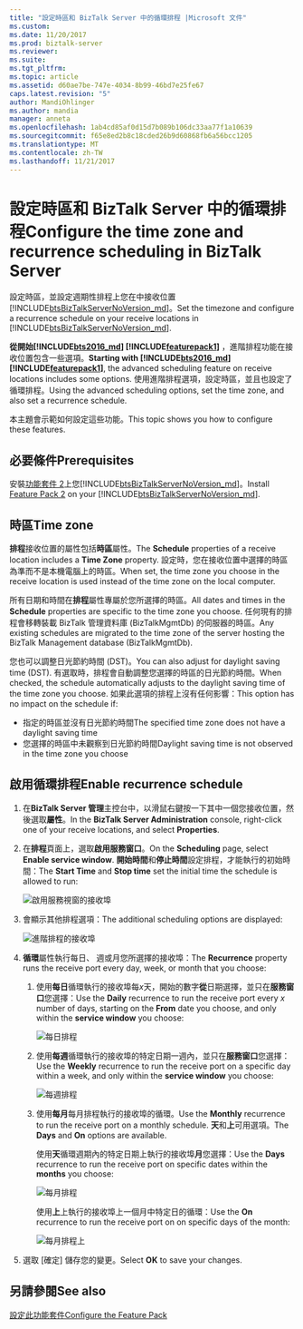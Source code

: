 ```yaml
---
title: "設定時區和 BizTalk Server 中的循環排程 |Microsoft 文件"
ms.custom: 
ms.date: 11/20/2017
ms.prod: biztalk-server
ms.reviewer: 
ms.suite: 
ms.tgt_pltfrm: 
ms.topic: article
ms.assetid: d60ae7be-747e-4034-8b99-46bd7e25fe67
caps.latest.revision: "5"
author: MandiOhlinger
ms.author: mandia
manager: anneta
ms.openlocfilehash: 1ab4cd85af0d15d7b089b106dc33aa77f1a10639
ms.sourcegitcommit: f65e8ed2b8c18cded26b9d60868fb6a56bcc1205
ms.translationtype: MT
ms.contentlocale: zh-TW
ms.lasthandoff: 11/21/2017
---
```

# <a name="configure-the-time-zone-and-recurrence-scheduling-in-biztalk-server"></a><span data-ttu-id="bbf30-102">設定時區和 BizTalk Server 中的循環排程</span><span class="sxs-lookup"><span data-stu-id="bbf30-102">Configure the time zone and recurrence scheduling in BizTalk Server</span></span>
<span data-ttu-id="bbf30-103">設定時區，並設定週期性排程上您在中接收位置[!INCLUDE[btsBizTalkServerNoVersion_md](../includes/btsbiztalkservernoversion-md.md)]。</span><span class="sxs-lookup"><span data-stu-id="bbf30-103">Set the timezone and configure a recurrence schedule on your receive locations in [!INCLUDE[btsBizTalkServerNoVersion_md](../includes/btsbiztalkservernoversion-md.md)].</span></span> 

<span data-ttu-id="bbf30-104">**從開始[!INCLUDE[bts2016_md](../includes/bts2016-md.md)] [!INCLUDE[featurepack1](../includes/featurepack1.md)]** ，進階排程功能在接收位置包含一些選項。</span><span class="sxs-lookup"><span data-stu-id="bbf30-104">**Starting with [!INCLUDE[bts2016_md](../includes/bts2016-md.md)] [!INCLUDE[featurepack1](../includes/featurepack1.md)]**, the advanced scheduling feature on receive locations includes some options.</span></span> <span data-ttu-id="bbf30-105">使用進階排程選項，設定時區，並且也設定了循環排程。</span><span class="sxs-lookup"><span data-stu-id="bbf30-105">Using the advanced scheduling options, set the time zone, and also set a recurrence schedule.</span></span>

<span data-ttu-id="bbf30-106">本主題會示範如何設定這些功能。</span><span class="sxs-lookup"><span data-stu-id="bbf30-106">This topic shows you how to configure these features.</span></span>

## <a name="prerequisites"></a><span data-ttu-id="bbf30-107">必要條件</span><span class="sxs-lookup"><span data-stu-id="bbf30-107">Prerequisites</span></span>
<span data-ttu-id="bbf30-108">安裝[功能套件 2](https://aka.ms/bts2016fp2)上您[!INCLUDE[btsBizTalkServerNoVersion_md](../includes/btsbiztalkservernoversion-md.md)]。</span><span class="sxs-lookup"><span data-stu-id="bbf30-108">Install [Feature Pack 2](https://aka.ms/bts2016fp2) on your [!INCLUDE[btsBizTalkServerNoVersion_md](../includes/btsbiztalkservernoversion-md.md)].</span></span>

## <a name="time-zone"></a><span data-ttu-id="bbf30-109">時區</span><span class="sxs-lookup"><span data-stu-id="bbf30-109">Time zone</span></span>

<span data-ttu-id="bbf30-110">**排程**接收位置的屬性包括**時區**屬性。</span><span class="sxs-lookup"><span data-stu-id="bbf30-110">The **Schedule** properties of a receive location includes a **Time Zone** property.</span></span> <span data-ttu-id="bbf30-111">設定時，您在接收位置中選擇的時區為準而不是本機電腦上的時區。</span><span class="sxs-lookup"><span data-stu-id="bbf30-111">When set, the time zone you choose in the receive location is used instead of the time zone on the local computer.</span></span> 

<span data-ttu-id="bbf30-112">所有日期和時間在**排程**屬性專屬於您所選擇的時區。</span><span class="sxs-lookup"><span data-stu-id="bbf30-112">All dates and times in the **Schedule** properties are specific to the time zone you choose.</span></span> <span data-ttu-id="bbf30-113">任何現有的排程會移轉裝載 BizTalk 管理資料庫 (BizTalkMgmtDb) 的伺服器的時區。</span><span class="sxs-lookup"><span data-stu-id="bbf30-113">Any existing schedules are migrated to the time zone of the server hosting the BizTalk Management database (BizTalkMgmtDb).</span></span> 

<span data-ttu-id="bbf30-114">您也可以調整日光節約時間 (DST)。</span><span class="sxs-lookup"><span data-stu-id="bbf30-114">You can also adjust for daylight saving time (DST).</span></span> <span data-ttu-id="bbf30-115">有選取時，排程會自動調整您選擇的時區的日光節約時間。</span><span class="sxs-lookup"><span data-stu-id="bbf30-115">When checked, the schedule automatically adjusts to the daylight saving time of the time zone you choose.</span></span> <span data-ttu-id="bbf30-116">如果此選項的排程上沒有任何影響：</span><span class="sxs-lookup"><span data-stu-id="bbf30-116">This option has no impact on the schedule if:</span></span>

* <span data-ttu-id="bbf30-117">指定的時區並沒有日光節約時間</span><span class="sxs-lookup"><span data-stu-id="bbf30-117">The specified time zone does not have a daylight saving time</span></span>
* <span data-ttu-id="bbf30-118">您選擇的時區中未觀察到日光節約時間</span><span class="sxs-lookup"><span data-stu-id="bbf30-118">Daylight saving time is not observed in the time zone you choose</span></span>

## <a name="enable-recurrence-schedule"></a><span data-ttu-id="bbf30-119">啟用循環排程</span><span class="sxs-lookup"><span data-stu-id="bbf30-119">Enable recurrence schedule</span></span>
1. <span data-ttu-id="bbf30-120">在**BizTalk Server 管理**主控台中，以滑鼠右鍵按一下其中一個您接收位置，然後選取**屬性**。</span><span class="sxs-lookup"><span data-stu-id="bbf30-120">In the **BizTalk Server Administration** console, right-click one of your receive locations, and select **Properties**.</span></span> 
2. <span data-ttu-id="bbf30-121">在**排程**頁面上，選取**啟用服務窗口**。</span><span class="sxs-lookup"><span data-stu-id="bbf30-121">On the **Scheduling** page, select **Enable service window**.</span></span> <span data-ttu-id="bbf30-122">**開始時間**和**停止時間**設定排程，才能執行的初始時間：</span><span class="sxs-lookup"><span data-stu-id="bbf30-122">The **Start Time** and **Stop time** set the initial time the schedule is allowed to run:</span></span>

    ![啟用服務視窗的接收埠](../core/media/enable-service-windows-for-receive-port.PNG)

3. <span data-ttu-id="bbf30-124">會顯示其他排程選項：</span><span class="sxs-lookup"><span data-stu-id="bbf30-124">The additional scheduling options are displayed:</span></span>

    ![進階排程的接收埠](../core/media/advanced-scheduling-for-receive-port.PNG)

4. <span data-ttu-id="bbf30-126">**循環**屬性執行每日、 週或月您所選擇的接收埠：</span><span class="sxs-lookup"><span data-stu-id="bbf30-126">The **Recurrence** property runs the receive port every day, week, or month that you choose:</span></span> 

    1. <span data-ttu-id="bbf30-127">使用**每日**循環執行的接收埠每*x*天，開始的數字**從**日期選擇，並只在**服務窗口**您選擇：</span><span class="sxs-lookup"><span data-stu-id="bbf30-127">Use the **Daily** recurrence to run the receive port every *x* number of days, starting on the **From** date you choose, and only within the **service window** you choose:</span></span>

        ![每日排程](../core/media/daily-shcedule.png)

    2. <span data-ttu-id="bbf30-129">使用**每週**循環執行的接收埠的特定日期一週內，並只在**服務窗口**您選擇：</span><span class="sxs-lookup"><span data-stu-id="bbf30-129">Use the **Weekly** recurrence to run the receive port on a specific day within a week, and only within the **service window** you choose:</span></span> 

        ![每週排程](../core/media/weekly-shcedule.png)

    3. <span data-ttu-id="bbf30-131">使用**每月**每月排程執行的接收埠的循環。</span><span class="sxs-lookup"><span data-stu-id="bbf30-131">Use the **Monthly** recurrence to run the receive port on a monthly schedule.</span></span> <span data-ttu-id="bbf30-132">**天**和**上**可用選項。</span><span class="sxs-lookup"><span data-stu-id="bbf30-132">The **Days** and **On** options are available.</span></span> 
    
        <span data-ttu-id="bbf30-133">使用**天**循環週期內的特定日期上執行的接收埠**月**您選擇：</span><span class="sxs-lookup"><span data-stu-id="bbf30-133">Use the **Days** recurrence to run the receive port on specific dates within the **months** you choose:</span></span> 

        ![每月排程](../core/media/monthly-shcedule.PNG)

        <span data-ttu-id="bbf30-135">使用**上**上執行的接收埠上一個月中特定日的循環：</span><span class="sxs-lookup"><span data-stu-id="bbf30-135">Use the **On** recurrence to run the receive port on on specific days of the month:</span></span>

        ![每月排程上](../core/media/monthly-on-shcedule.PNG)

5. <span data-ttu-id="bbf30-137">選取 [確定] 儲存您的變更。</span><span class="sxs-lookup"><span data-stu-id="bbf30-137">Select **OK** to save your changes.</span></span> 

## <a name="see-also"></a><span data-ttu-id="bbf30-138">另請參閱</span><span class="sxs-lookup"><span data-stu-id="bbf30-138">See also</span></span>
[<span data-ttu-id="bbf30-139">設定此功能套件</span><span class="sxs-lookup"><span data-stu-id="bbf30-139">Configure the Feature Pack</span></span>](../core/configure-the-feature-pack.md)